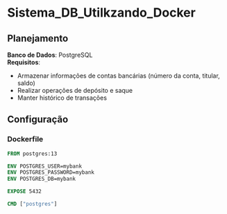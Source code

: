 # Sistema_DB_Utilkzando_Docker

## Planejamento

**Banco de Dados**: PostgreSQL  
**Requisitos**:
- Armazenar informações de contas bancárias (número da conta, titular, saldo)
- Realizar operações de depósito e saque
- Manter histórico de transações

## Configuração

### Dockerfile

```dockerfile
FROM postgres:13

ENV POSTGRES_USER=mybank
ENV POSTGRES_PASSWORD=mybank
ENV POSTGRES_DB=mybank

EXPOSE 5432

CMD ["postgres"]
